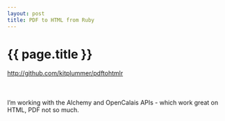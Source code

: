 ```yaml
---
layout: post
title: PDF to HTML from Ruby
---
```


{{ page.title }}
================

<script src="http://gist.github.com/254556.js?file=pdftohtmlr_example.rb">
</script>

<a href="http://github.com/kitplummer/pdftohtmlr">http://github.com/kitplummer/pdftohtmlr</a>  
<br><br>  
I’m working with the Alchemy and OpenCalais APIs - which work great on
HTML, PDF not so much.
